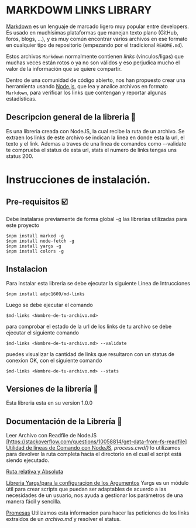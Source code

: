 # MARKDOWM LINKS LIBRARY

[Markdown](https://es.wikipedia.org/wiki/Markdown) es un lenguaje de marcado
ligero muy popular entre developers. Es usado en muchísimas plataformas que
manejan texto plano (GitHub, foros, blogs, ...), y es muy común
encontrar varios archivos en ese formato en cualquier tipo de repositorio
(empezando por el tradicional `README.md`).

Estos archivos `Markdown` normalmente contienen _links_ (vínculos/ligas) que
muchas veces están rotos o ya no son válidos y eso perjudica mucho el valor de
la información que se quiere compartir.

Dentro de una comunidad de código abierto, nos han propuesto crear una
herramienta usando [Node.js](https://nodejs.org/), que lea y analice archivos
en formato `Markdown`, para verificar los links que contengan y reportar
algunas estadísticas.

## Descripcion general de la libreria :checkered_flag:

Es una libreria creada con NodeJS, la cual recibe la ruta de un archivo. Se extraen los links de este archivo se indican la linea en donde esta la url, el texto y el link. Ademas a traves de una linea de comandos como --validate te comprueba el status de esta url, stats el numero de links tengas uns status 200.

# Instrucciones de instalación.

## Pre-requisitos :ballot_box_with_check:

Debe instalarse previamente de forma global -g las librerias utilizadas para este proyecto 

```
$npm install marked -g
$npm install node-fetch -g
$npm install yargs -g
$npm install colors -g

```
## Instalacion 

Para instalar esta libreria se debe ejecutar la siguiente Linea de Intrucciones 

```
$npm install adpc1609/md-links 
``` 
Luego se debe ejecutar el comando 

```
$md-links <Nombre-de-tu-archivo.md>
```
para comprobar el estado de la url  de los links de tu archivo se debe ejecutar el siguiente comando 

```
$md-links <Nombre-de-tu-archivo.md> --validate
```
puedes visualizar la cantidad de links que resultaron con un status de conexion OK, con el siguiente comando

```
$md-links <Nombre-de-tu-archivo.md> --stats
```

## Versiones de la librería :construction:

Esta libreria esta en su version 1.0.0 

## Documentación de la Librería :book:

Leer Archivo con Readfile de NodeJS [https://stackoverflow.com/questions/10058814/get-data-from-fs-readfile]
[Utilidad de lineas de Comando con NodeJS](http://code.ezakto.com/node/crear-utilidad-linea-comandos-todo-list.html), _process.cwd()_ lo utilizamos para devolver la ruta completa hacia el directorio en el cual el script está siendo ejecutado.

[Ruta relativa y Absoluta](https://www.coffeecup.com/help/articles/absolute-vs-relative-pathslinks/)


[Libreria Yargs/para la configuracion de los Argumentos](http://blog.lungosoft.com/yargs-en-node-pasar-parmetros-en-aplicaciones-javascript-desde-consola)  Yargs es un módulo útil para crear scripts que puedan ser adaptables de acuerdo a las necesidades de un usuario, nos ayuda a gestionar los parámetros de una manera fácil y sencilla.

 
[Promesas](https://www.todojs.com/api-fetch-el-nuevo-estandar-que-permite-hacer-llamadas-http/) Utilizamos esta informacion para hacer las peticiones de los links extraidos de un _archivo.md_ y resolver el status.





